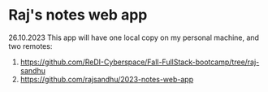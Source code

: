 # Raj's notes web app
26.10.2023
This app will have one local copy on my personal machine, and two remotes:
1. https://github.com/ReDI-Cyberspace/Fall-FullStack-bootcamp/tree/raj-sandhu
2. https://github.com/rajsandhu/2023-notes-web-app

